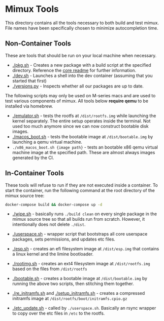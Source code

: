 # Mimux Tools

This directory contains all the tools necessary to both build and test mimux.
File names have been specifically chosen to minimize autocompletion time.

## Non-Container Tools

These are tools that should be run on your local machine when necessary.

- [./pkg.sh](./pkg.sh) - Creates a new package with a build script at the
  specified directory. Reference the [core readme](../core/README.md) for
  further information.
- [./dev.sh](./dev.sh) - Launches a shell into the dev container (assuming that
  you started that first)
- [./versions.py](./versions.py) - Inspects whether all our packages are up to date.

The following scripts may only be used on M-series macs and are used to test
various components of mimux. All tools below **require qemu** to be installed via
homebrew.

- [./emulator.sh](./emulator.sh) - tests the rootfs at `/dist/rootfs.img` while
  launching the kernel separately. The entire setup operates inside the
  terminal. Not used too much anymore since we can now construct bootable disk
  images.
- [./macos_boot.sh](./macos_boot.sh) - tests the bootable image at
  `/dist/bootable.img` by launching a qemu virtual machine.
- `./x86_macos_boot.sh {image path}` - tests an bootable x86 qemu virtual
  machine image at the specified path. These are almost always images generated
  by the CI.

## In-Container Tools

These tools will refuse to run if they are not executed inside a container. To
start the container, run the following command at the root directory of the
mimux source tree:

```sh
docker-compose build && docker-compose up -d
```

- [./wipe.sh](./wipe.sh) - basically runs `./build clean` on every single package in the
  mimux source tree so that all builds run from scratch. However, it
  intentionally does not delete `./dist`.

- [./userspace.sh](./userspace.sh) - wrapper script that bootstraps all core userspace packages,
  sets permissions, and updates etc files.

- [./esp.sh](./esp.sh) - creates an efi filesystem image at `/dist/esp.img` that contains
  a linux kernel and the limine bootloader.
- [./rootimg.sh](./rootimg.sh) - creates an ext4 filesystem image at `/dist/rootfs.img` based
  on the files from `/dist/rootfs`
- [./bootable.sh](./bootable.sh) - creates a bootable image at `/dist/bootable.img` by running
  the above two scripts, then stitching them together.

- [./re_initramfs.sh](./re_initramfs.sh) and
  [./setup_initramfs.sh](./setup_initramfs.sh) - creates a compressed initramfs
  image at `/dist/rootfs/boot/initramfs.cpio.gz`
- [./etc_update.sh](./etc_update.sh) - called by `./userspace.sh`. Basically an
  rsync wrapper to copy over the etc files in `/etc` to the rootfs.
